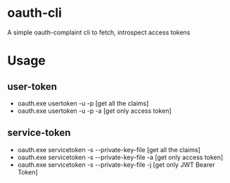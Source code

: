 # oauth-cli
A simple oauth-complaint cli to fetch, introspect access tokens 

# Usage
## user-token
 - oauth.exe usertoken -u <username> -p <password>     [get all the claims]
 - oauth.exe usertoken -u <username> -p <password> -a  [get only access token]

## service-token
 - oauth.exe servicetoken -s <serviceID> --private-key-file <path-to-private-key>      [get all the claims]
 - oauth.exe servicetoken -s <serviceID> --private-key-file <path-to-private-key> -a   [get only access token]
 - oauth.exe servicetoken -s <serviceID> --private-key-file <path-to-private-key> -j   [get only JWT Bearer Token]
